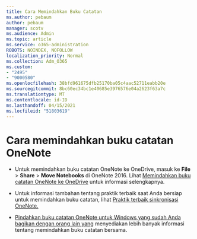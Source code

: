 ```yaml
---
title: Cara Memindahkan Buku Catatan
ms.author: pebaum
author: pebaum
manager: scotv
ms.audience: Admin
ms.topic: article
ms.service: o365-administration
ROBOTS: NOINDEX, NOFOLLOW
localization_priority: Normal
ms.collection: Adm_O365
ms.custom:
- "2495"
- "9000580"
ms.openlocfilehash: 38bfd961675dfb25170ba05c4aac52711eabb20e
ms.sourcegitcommit: 8bc60ec34bc1e40685e3976576e04a2623f63a7c
ms.translationtype: MT
ms.contentlocale: id-ID
ms.lasthandoff: 04/15/2021
ms.locfileid: "51803619"
---
```

# <a name="how-to-move-a-onenote-notebook"></a>Cara memindahkan buku catatan OneNote

* Untuk memindahkan buku catatan OneNote ke OneDrive, masuk ke **File**  >  **Share**  >  **Move Notebooks** di OneNote 2016. Lihat [Memindahkan buku catatan OneNote ke OneDrive](https://support.office.com/article/Move-a-OneNote-notebook-to-OneDrive-0af0a141-0bdf-49ab-9e50-45dbcca44082) untuk informasi selengkapnya.

* Untuk informasi tambahan tentang praktik terbaik saat Anda bersiap untuk memindahkan buku catatan, lihat [Praktik terbaik sinkronisasi OneNote.](https://support.microsoft.com/help/2819334/onenote-syncing-best-practices)

* [Pindahkan buku catatan OneNote untuk Windows yang sudah Anda bagikan dengan orang lain yang](https://support.office.com/article/Move-a-OneNote-for-Windows-notebook-that-you-ve-shared-with-others-56c7659e-1850-49a6-8874-e2db6b440cd4) menyediakan lebih banyak informasi tentang memindahkan buku catatan bersama.

